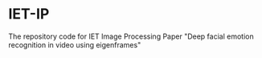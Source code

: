 # IET-IP
The repository code for IET Image Processing Paper "Deep facial emotion recognition in video using eigenframes"
